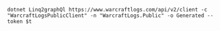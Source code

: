 

`dotnet Linq2graphQl https://www.warcraftlogs.com/api/v2/client -c "WarcraftLogsPublicClient" -n "WarcraftLogs.Public" -o Generated --token $t`
